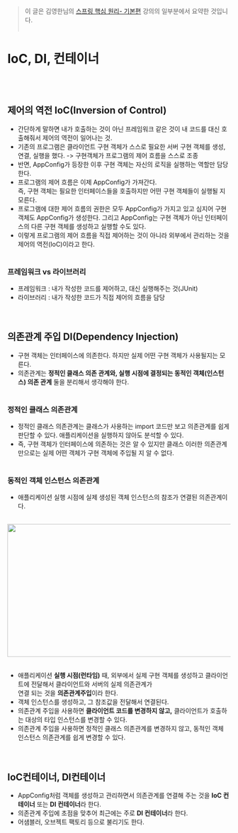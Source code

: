 > 이 글은 김영한님의 [스프링 핵심 원리- 기본편](https://www.inflearn.com/course/%EC%8A%A4%ED%94%84%EB%A7%81-%ED%95%B5%EC%8B%AC-%EC%9B%90%EB%A6%AC-%EA%B8%B0%EB%B3%B8%ED%8E%B8/dashboard) 강의의 일부분에서 요약한 것입니다.
</br></br>

# IoC, DI, 컨테이너
</br></br>
## 제어의 역전 IoC(Inversion of Control)
- 간단하게 말하면 내가 호출하는 것이 아닌 프레임워크 같은 것이 내 코드를 대신 호출해줘서 제어의 역전이 일어나는 것.
- 기존의 프로그램은 클라이언트 구현 객체가 스스로 필요한 서버 구현 객체를 생성, 연결, 실행을 했다. -> 구현객체가 프로그램의 제어 흐름을 스스로 조종
- 반면, AppConfig가 등장한 이후 구현 객체는 자신의 로직을 실행하는 역할만 담당한다.
- 프로그램의 제어 흐름은 이제 AppConfig가 가져간다. </br>
즉, 구현 객체는 필요한 인터페이스들을 호출하지만 어떤 구현 객체들이 실행될 지 모른다.
- 프로그램에 대한 제어 흐름의 권한은 모두 AppConfig가 가지고 있고 심지어 구현 객체도 AppConfig가 생성한다. 그리고 AppConfig는 구현 객체가 아닌 인터페이스의 다른 구현 객체를 생성하고 실행할 수도 있다.
- 이렇게 프로그램의 제어 흐름을 직접 제어하는 것이 아니라 외부에서 관리하는 것을 제어의 역전(IoC)이라고 한다.
</br></br>

### **프레임워크 vs 라이브러리**
- 프레임워크 : 내가 작성한 코드를 제어하고, 대신 실행해주는 것(JUnit)
- 라이브러리 : 내가 작성한 코드가 직접 제어의 흐름을 담당
</br></br></br>

## 의존관계 주입 DI(Dependency Injection)
- 구현 객체는 인터페이스에 의존한다. 하지만 실제 어떤 구현 객체가 사용될지는 모른다.
- 의존관계는 **정적인 클래스 의존 관계와, 실행 시점에 결정되는 동적인 객체(인스턴스) 의존 관계** 둘을 분리해서 생각해야 한다.
</br></br>

### **정적인 클래스 의존관계**
- 정적인 클래스 의존관계는 클래스가 사용하는 import 코드만 보고 의존관계를 쉽게 판단할 수 있다. 애플리케이션을 실행하지 않아도 분석할 수 있다.
- 즉, 구현 객체가 인터페이스에 의존하는 것은 알 수 있지만 클래스 이러한 의존관계만으로는 실제 어떤 객체가 구현 객체에 주입될 지 알 수 없다.
</br></br>

### **동적인 객체 인스턴스 의존관계**
- 애플리케이션 실행 시점에 실제 생성된 객체 인스턴스의 참조가 연결된 의존관계이다.</br></br>
<img src="https://user-images.githubusercontent.com/84119178/154092642-9cedd0a3-49e9-40eb-8243-ad8c5e5ce208.png" width = "700" height = "300">
</br></br>

- 애플리케이션 **실행 시점(런타임)** 때, 외부에서 실제 구현 객체를 생성하고 클라이언트에 전달해서 클라이언트와 서버의 실제 의존관계가</br> 연결 되는 것을 **의존관계주입**이라 한다.
- 객체 인스턴스를 생성하고, 그 참조값을 전달해서 연결된다.
- 의존관계 주입을 사용하면 **클라이언트 코드를 변경하지 않고,** 클라이언트가 호출하는 대상의 타입 인스턴스를 변경할 수 있다.
- 의존관계 주입을 사용하면 정적인 클래스 의존관계를 변경하지 않고, 동적인 객체 인스턴스 의존관계를 쉽게 변경할 수 있다.
</br></br></br>

## IoC컨테이너, DI컨테이너
- AppConfig처럼 객체를 생성하고 관리하면서 의존관계를 연결해 주는 것을 **IoC 컨테이너** 또는 **DI 컨테이너**라 한다.
- 의존관계 주입에 초점을 맞추어 최근에는 주로 **DI 컨테이너**라 한다.
- 어샘블러, 오브젝트 팩토리 등으로 불리기도 한다.
